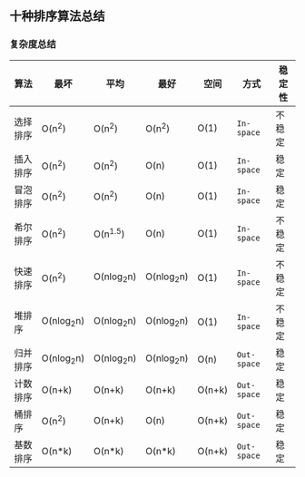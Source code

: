 ## 十种排序算法总结

### 复杂度总结

| 算法     | 最坏                 | 平均                 | 最好                 | 空间   | 方式        | 稳定性 |
| -------- | -------------------- | -------------------- | -------------------- | ------ | ----------- | ------ |
| 选择排序 | O(n<sup>2</sup>)     | O(n<sup>2</sup>)     | O(n<sup>2</sup>)     | O(1)   | `In-space`  | 不稳定 |
| 插入排序 | O(n<sup>2</sup>)     | O(n<sup>2</sup>)     | O(n)                 | O(1)   | `In-space`  | 稳定   |
| 冒泡排序 | O(n<sup>2</sup>)     | O(n<sup>2</sup>)     | O(n)                 | O(1)   | `In-space`  | 稳定   |
| 希尔排序 | O(n<sup>2</sup>)     | O(n<sup>1.5</sup>)   | O(n)                 | O(1)   | `In-space`  | 不稳定 |
| 快速排序 | O(n<sup>2</sup>)     | O(nlog<sub>2</sub>n) | O(nlog<sub>2</sub>n) | O(1)   | `In-space`  | 不稳定 |
| 堆排序   | O(nlog<sub>2</sub>n) | O(nlog<sub>2</sub>n) | O(nlog<sub>2</sub>n) | O(1)   | `In-space`  | 不稳定 |
| 归并排序 | O(nlog<sub>2</sub>n) | O(nlog<sub>2</sub>n) | O(nlog<sub>2</sub>n) | O(n)   | `Out-space` | 稳定   |
| 计数排序 | O(n+k)               | O(n+k)               | O(n+k)               | O(n+k) | `Out-space` | 稳定   |
| 桶排序   | O(n<sup>2</sup>)     | O(n+k)               | O(n)                 | O(n+k) | `Out-space` | 稳定   |
| 基数排序 | O(n*k)               | O(n*k)               | O(n*k)               | O(n+k) | `Out-space` | 稳定   |

